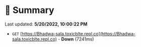 # 📖 Summary
Last updated: **5/20/2022, 10:00:22 PM**

- `GET` [https://Bhadwa-sala.toxicblte.repl.co](https://Bhadwa-sala.toxicblte.repl.co) - **Down** (7241ms)
